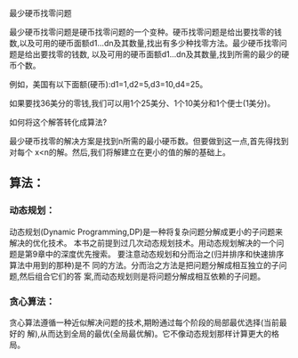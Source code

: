 最少硬币找零问题

最少硬币找零问题是硬币找零问题的一个变种。硬币找零问题是给出要找零的钱数,以及可用的硬币面额d1...dn及其数量,找出有多少种找零方法。最少硬币找零问题是给出要找零的钱数, 以及可用的硬币面额d1...dn及其数量,找到所需的最少的硬币个数。

例如，美国有以下面额(硬币):d1=1,d2=5,d3=10,d4=25。

如果要找36美分的零钱,我们可以用1个25美分、1个10美分和1个便士(1美分)。

如何将这个解答转化成算法?

最少硬币找零的解决方案是找到n所需的最小硬币数。但要做到这一点,首先得找到对每个 x<n的解。然后,我们将解建立在更小的值的解的基础上。


## 算法：

### 动态规划：

动态规划(Dynamic Programming,DP)是一种将复杂问题分解成更小的子问题来解决的优化技术。 本书之前提到过几次动态规划技术。用动态规划解决的一个问题是第9章中的深度优先搜索。
要注意动态规划和分而治之(归并排序和快速排序算法中用到的那种)是不 同的方法。分而治之方法是把问题分解成相互独立的子问题,然后组合它们的答 案,而动态规划则是将问题分解成相互依赖的子问题。

### 贪心算法：

贪心算法遵循一种近似解决问题的技术,期盼通过每个阶段的局部最优选择(当前最好的 解),从而达到全局的最优(全局最优解)。它不像动态规划那样计算更大的格局。
